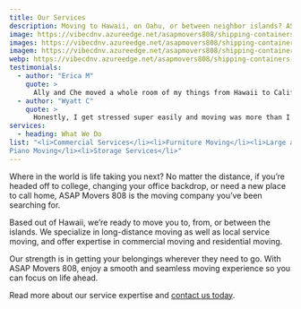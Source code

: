 ```yaml
---
title: Our Services
description: Moving to Hawaii, on Oahu, or between neighbor islands? ASAP Movers 808 is here to help you with your move, big or small we do it all!
image: https://vibecdnv.azureedge.net/asapmovers808/shipping-containers-by-ocean-1920.jpg
images: https://vibecdnv.azureedge.net/asapmovers808/shipping-containers-by-ocean-450.jpg
imagem: https://vibecdnv.azureedge.net/asapmovers808/shipping-containers-by-ocean-1440.jpg
webp: https://vibecdnv.azureedge.net/asapmovers808/shipping-containers-by-ocean-1440.webp
testimonials:
  - author: "Erica M"
    quote: >
      Ally and Che moved a whole room of my things from Hawaii to California. I was really nervous about the whole thing since it involved packing my things at my house, shipping it overseas, and delivering it...in California. However, they made the whole process really seamless and were really friendly and patient with me the entire time. They were super responsive via text and email, which was helpful, and they packed my stuff SUPER fast and were out of my place in no time. My stuff arrived safely and I'd definitely choose them if I ever have to move again...
  - author: "Wyatt C"
    quote: >
      Honestly, I get stressed super easily and moving was more than I could handle. I couldn't find a lot of places that would move me from Hawaii to Minnesota without it being a complete hassle but ASAP Moving took a lot of the stress out of the process. Highly recommend.
services:
  - heading: What We Do
list: "<li>Commercial Services</li><li>Furniture Moving</li><li>Large and Heavy Item Moving</li><li>Long Distance Moving</li><li>Packing, Unpacking, & Crating</li><li>Senior Moving</li><li>Furniture Assembly</li><li>International Relocations</li><li>Local Moving</li><li>Moving Container Rentals</li><li>
Piano Moving</li><li>Storage Services</li>"
---      
```

Where in the world is life taking you next? No matter the distance, if you’re headed off to college, changing your office backdrop, or need a new place to call home, ASAP Movers 808 is the moving company you’ve been searching for.  

Based out of Hawaii, we’re ready to move you to, from, or between the islands. We specialize in long-distance moving as well as local service moving, and offer expertise in commercial moving and residential moving.   

Our strength is in getting your belongings wherever they need to go. With ASAP Movers 808, enjoy a smooth and seamless moving experience so you can focus on life ahead.   

Read more about our service expertise and [contact us today](/contact).




